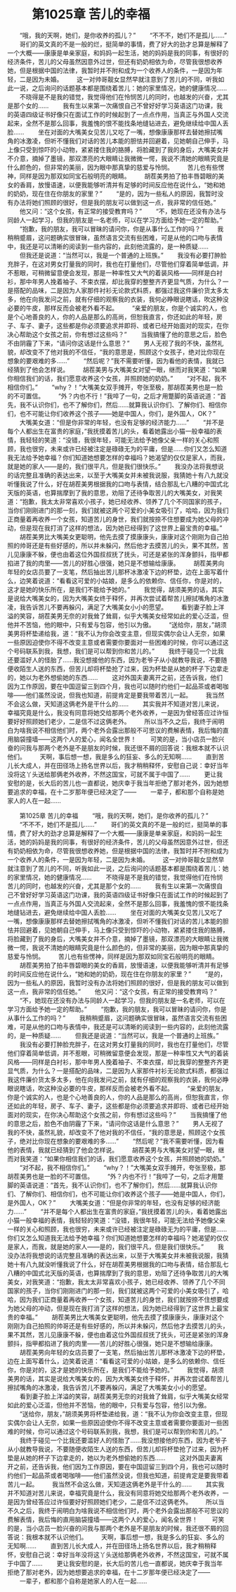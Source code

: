 # 　　第1025章 苦儿的幸福
　　“哦，我的天啊，她们，是你收养的孤儿？”
　　“不不不，她们不是孤儿……”
　　哥们的英文真的不是一般的烂，挺简单的事情，费了好大的劲才总算是解释了一个大概——康康是单亲家庭，和妈妈一起生活，她的妈妈是我的同事，有很好的经济条件，苦儿的父母虽然因意外过世，但还有奶奶相依为命，尽管我很想收养她，但是根据中国的法律，我暂时并不附和成为一个收养人的条件，一是因为年轻，二是因为未婚。
　　这一对帅哥靓女显然早就注意到了苦儿的不同，听我如此一说，之后询问的话题基本都是围绕着苦儿：她的家里情况，她的健康情况……
　　不晓得是不是我的错觉，我觉得他们在怜悯苦儿的同时，也越发的兴奋，尤其是那个女的……
　　我有生以来第一次痛恨自己不曾好好学习英语这门功课，我的英语四级证书好像只在面试工作的时候起到了一点点作用，当真正与外国人交流起来，全然不是那么回事，我羞愧的恨不能找条地缝钻进去，避免继续给中国人丢脸……
　　坐在对面的大嘴美女见苦儿又吃了一嘴，想像康康那样去替她擦拭嘴角的冰激凌，但听不懂我们对话的苦儿本能的胆怯并回避着，见她朝自己伸手，马上像只受到惊吓的小动物，紧紧搂住我的胳膊，将脸藏到了我的身后，大嘴美女并不介意，摘掉了墨镜，那双漂亮的大眼睛让我微微一愕，我说不清她的眼睛究竟是什么颜色的，但非常的美丽，因为眼中那真挚的慈爱与怜悯。
　　苦儿也有些愣神，同样是因为那双如同宝石般明亮的眼睛。
　　胡茬美男拍了拍丰唇碧眼的美女的香肩，放慢语速，以便我能够听清并有足够的时间反应他在说什么，“她和她的奶奶，现在住在你朋友的家里？”
　　“是的，因为一些私人的原因，我暂时没有办法将她们照顾的很好，但是我的朋友可以做到这一点，我非常的信任她。”
　　他又问：“这个女孩，有正常的接受教育吗？”
　　“不，她现在还没有办法与同龄人一起学习，但我的朋友是一名老师，可以在学习方面给予她一定的帮助。”
　　“抱歉，我的朋友，我可以冒昧的请问你，你是从事什么工作的吗？”
　　我稍稍蹙眉，这问题确实很冒昧，虽然语言交流有些困难，可是从他的口吻与表情中，我还是可以清晰的阅读到一些内容的，此刻他流露的，是一种质疑……
　　但我还是说道：“当然可以，我是一个普通的上班族。”
　　我没有必要打肿脸充胖子，在这对男女打量我的同时，我也在打量他们，尽管他们穿着简单低调，并不惹眼，可稍微留意便会发现，那是一种率性又大气的着装风格——同样是白衬衫，那中年男人挽着袖子、不束衣摆，却比我穿的整整齐齐更显气质，为什么？一是搭配的品味，二是因为人家那件衬衫无论款式料质，都强过我这件廉价货太多太多，他在向我发问之前，就有仔细的观察我的衣装，我何必睁眼说瞎话，吹这种没必要的牛皮，那样反而会被老外看不起。
　　“亲爱的朋友，你是个诚实的人，也是个心地善良的人，你的人品是那么的高尚，但恕我直言，你还如此的年轻，房子、车子、妻子，这些都是你必须要追求并即将、或者已经开始面对的现实，在你决心帮助这个女孩之前，你有想过这些吗？”
　　当我搞懂了他的意思之后，脸色不由阴霾了下来，“请问你这话是什么意思？”
　　男人无视了我的不快，虽然礼貌，却改变不了他对我的不信任，“我的意思是，照顾这个女孩子，绝对比你现在想象的要艰难的多……”
　　“然后呢？”我不需要听懂，因为看他的表情，我就已经猜到了他会怎样说。
　　胡茬美男与大嘴美女对望一眼，继而对我笑道：“如果你相信我们的话，我们愿意收养这个女孩，并照顾她的奶奶。”
　　“对不起，我不相信你们。”
　　“why？！”大嘴美女双手摊开，夸张至极，那胡茬美男也是一脸的不可置信。
　　“外？内也不行！”我啐了一句，之后才用蹩脚的英语说道：“首先，我不认识你们，也不了解你们，然后……就算我认识你们、了解你们、相信你们，也不可能让你们收养这个孩子——她是中国人，你们，是外国人，OK？”
　　大嘴美女道：“但是你非常的年轻，也没有足够的经济能力……”
　　“并不是每个人都出生在富贵的家庭，”我抚摸着苦儿的头，看着她露出小猫一般幸福的表情，我轻轻的笑道：“没错，我很年轻，可能无法给予她像父亲一样的关心和照顾，我也很穷，未来或许已经被注定是碌碌无为的平庸，但是……你们又怎么知道我无法给予她幸福？你们知道她想要怎样的幸福吗？她渴望的仅仅是家人，而我，就是她的家人——是的，我们很平凡，但是我们很快乐。”
　　我没办法将我想说的话完整且准确的表达出来，以至于大嘴美女并未被我说服，我猜她十有八九就没听懂我说了什么，好在胡茬美男根据我的口吻与表情，结合那乱七八糟的中国式北天版的英语，也算揣摩到了我的意思，劝阻了还待争取苦儿的大嘴美女，对我笑道：“抱歉，我太太非常喜欢小孩子，她已经收养、领养了几个不同国家的孩子，当你们刚刚进门的那一刻，我们就被这两个可爱的小美女吸引了，哈哈，因为我们正商量着再收养一个女孩，知道苦儿的身世，我们就按捺不住想要成为她父母的冲动，但是现在我打消了这样的想法，因为她已经得到了这世界上最宝贵的幸福。”
　　胡茬美男比大嘴美女更聪明，他先去摸了摸康康头，康康对这个刚刚为自己拍照的帅哥还是有些好感的，所以并未躲闪，然后他才去摸苦儿的头，果不其然，苦儿见康康不躲，便也由着这位外国叔叔抚了抚头，可还是紧张的浑身颤抖，指甲都掐进了我的肉里——苦儿的好胜心很强，她只是不想输给康康。
　　胡茬美男向年轻的女店员要了一支笔，然后抽出苦儿那杯冰激凌下边的杯垫，边在上面写着什么，边笑着说道：“看看这可爱的小姑娘，是多么的依赖你、信任你，你是对的，这才是她的快乐所在，是我们不能给予她的。”
　　我觉得，胡须美男的话，其实是说给大嘴美女的，因为大嘴美女终于释怀，并再次尝试着帮苦儿擦拭嘴角的冰激凌，我告诉苦儿不要再躲闪，满足了大嘴美女小小的愿望。
　　看到妻子脸上洋溢的笑容，胡茬美男无奈的对我耸了耸肩，似乎大嘴美女经常如此的爱心泛滥，但他并不苦恼，他的眼中，只有爱与包容，他引以为傲。
　　“送给你，朋友，”胡须美男将杯垫递给我，道：“我不认为你会改变主意，但现实偶尔会让人无奈，如果一些原因迫使你不得不改变主意或者需要你要面对一些困难的时候，你可以通过这个号码联系到我，我想，我们是可以帮到你和苦儿的。”
　　我终于碰见一个比我还要滥好人的怪胎了……我没想接他的东西，因为老爷子从小就教导我说，不要随便收陌生人送的东西，但苦儿却将杯垫抢了过来，因为杯垫是从她的杯子下边拿走的，她以为老外想偷她的东西……
　　这对外国夫妻离开之前，还告诉我，他们因为工作原因，要在中国逗留三到四个月，我也可以随时约他们一起品茶或者喝咖啡——他们虽然没说，但我也知道，前提肯定是要我带着苦儿一起。
　　我当然不会这么做，天知道这俩老外是干什么的……
　　其实我并不知道对苦儿来说，幸福究竟是什么，我没有同意将她交给那两个老外收养，一是因为曾经答应过许恒要好好照顾她们老少，二是信不过这俩老外。
　　所以当不久之后，我终于闹明白为啥我说不相信他们时，两个老外会露出那般不可思议的费解表情，我后悔的直用脑袋撞墙——这两个人的爱心，闻名全世界！
　　可笑的是，当小店员一脸兴奋的问我与那两个老外是不是朋友的时候，我还很不屑的回答说：我根本就不认识他们。
　　天啊，事后想一想，我是多么的狂妄、多么的无知啊……
　　直到苦儿长大成人，并在田径场上扬名世界以后，我才稍稍释怀，安慰自己说：幸好当年没将这丫头送给那俩老外收养，不然这国宝，可就不属于中国了……
　　更让我安慰的是，长大后的苦儿也一直都说，她庆幸于我当年拒绝了那对老外，因为她想要追求的幸福，在十二岁那年便已经决定了——
　　一辈子，都和那个自称是她家人的人在一起……

　　第1025章 苦儿的幸福
　　“哦，我的天啊，她们，是你收养的孤儿？”
　　“不不不，她们不是孤儿……”
　　哥们的英文真的不是一般的烂，挺简单的事情，费了好大的劲才总算是解释了一个大概——康康是单亲家庭，和妈妈一起生活，她的妈妈是我的同事，有很好的经济条件，苦儿的父母虽然因意外过世，但还有奶奶相依为命，尽管我很想收养她，但是根据中国的法律，我暂时并不附和成为一个收养人的条件，一是因为年轻，二是因为未婚。
　　这一对帅哥靓女显然早就注意到了苦儿的不同，听我如此一说，之后询问的话题基本都是围绕着苦儿：她的家里情况，她的健康情况……
　　不晓得是不是我的错觉，我觉得他们在怜悯苦儿的同时，也越发的兴奋，尤其是那个女的……
　　我有生以来第一次痛恨自己不曾好好学习英语这门功课，我的英语四级证书好像只在面试工作的时候起到了一点点作用，当真正与外国人交流起来，全然不是那么回事，我羞愧的恨不能找条地缝钻进去，避免继续给中国人丢脸……
　　坐在对面的大嘴美女见苦儿又吃了一嘴，想像康康那样去替她擦拭嘴角的冰激凌，但听不懂我们对话的苦儿本能的胆怯并回避着，见她朝自己伸手，马上像只受到惊吓的小动物，紧紧搂住我的胳膊，将脸藏到了我的身后，大嘴美女并不介意，摘掉了墨镜，那双漂亮的大眼睛让我微微一愕，我说不清她的眼睛究竟是什么颜色的，但非常的美丽，因为眼中那真挚的慈爱与怜悯。
　　苦儿也有些愣神，同样是因为那双如同宝石般明亮的眼睛。
　　胡茬美男拍了拍丰唇碧眼的美女的香肩，放慢语速，以便我能够听清并有足够的时间反应他在说什么，“她和她的奶奶，现在住在你朋友的家里？”
　　“是的，因为一些私人的原因，我暂时没有办法将她们照顾的很好，但是我的朋友可以做到这一点，我非常的信任她。”
　　他又问：“这个女孩，有正常的接受教育吗？”
　　“不，她现在还没有办法与同龄人一起学习，但我的朋友是一名老师，可以在学习方面给予她一定的帮助。”
　　“抱歉，我的朋友，我可以冒昧的请问你，你是从事什么工作的吗？”
　　我稍稍蹙眉，这问题确实很冒昧，虽然语言交流有些困难，可是从他的口吻与表情中，我还是可以清晰的阅读到一些内容的，此刻他流露的，是一种质疑……
　　但我还是说道：“当然可以，我是一个普通的上班族。”
　　我没有必要打肿脸充胖子，在这对男女打量我的同时，我也在打量他们，尽管他们穿着简单低调，并不惹眼，可稍微留意便会发现，那是一种率性又大气的着装风格——同样是白衬衫，那中年男人挽着袖子、不束衣摆，却比我穿的整整齐齐更显气质，为什么？一是搭配的品味，二是因为人家那件衬衫无论款式料质，都强过我这件廉价货太多太多，他在向我发问之前，就有仔细的观察我的衣装，我何必睁眼说瞎话，吹这种没必要的牛皮，那样反而会被老外看不起。
　　“亲爱的朋友，你是个诚实的人，也是个心地善良的人，你的人品是那么的高尚，但恕我直言，你还如此的年轻，房子、车子、妻子，这些都是你必须要追求并即将、或者已经开始面对的现实，在你决心帮助这个女孩之前，你有想过这些吗？”
　　当我搞懂了他的意思之后，脸色不由阴霾了下来，“请问你这话是什么意思？”
　　男人无视了我的不快，虽然礼貌，却改变不了他对我的不信任，“我的意思是，照顾这个女孩子，绝对比你现在想象的要艰难的多……”
　　“然后呢？”我不需要听懂，因为看他的表情，我就已经猜到了他会怎样说。
　　胡茬美男与大嘴美女对望一眼，继而对我笑道：“如果你相信我们的话，我们愿意收养这个女孩，并照顾她的奶奶。”
　　“对不起，我不相信你们。”
　　“why？！”大嘴美女双手摊开，夸张至极，那胡茬美男也是一脸的不可置信。
　　“外？内也不行！”我啐了一句，之后才用蹩脚的英语说道：“首先，我不认识你们，也不了解你们，然后……就算我认识你们、了解你们、相信你们，也不可能让你们收养这个孩子——她是中国人，你们，是外国人，OK？”
　　大嘴美女道：“但是你非常的年轻，也没有足够的经济能力……”
　　“并不是每个人都出生在富贵的家庭，”我抚摸着苦儿的头，看着她露出小猫一般幸福的表情，我轻轻的笑道：“没错，我很年轻，可能无法给予她像父亲一样的关心和照顾，我也很穷，未来或许已经被注定是碌碌无为的平庸，但是……你们又怎么知道我无法给予她幸福？你们知道她想要怎样的幸福吗？她渴望的仅仅是家人，而我，就是她的家人——是的，我们很平凡，但是我们很快乐。”
　　我没办法将我想说的话完整且准确的表达出来，以至于大嘴美女并未被我说服，我猜她十有八九就没听懂我说了什么，好在胡茬美男根据我的口吻与表情，结合那乱七八糟的中国式北天版的英语，也算揣摩到了我的意思，劝阻了还待争取苦儿的大嘴美女，对我笑道：“抱歉，我太太非常喜欢小孩子，她已经收养、领养了几个不同国家的孩子，当你们刚刚进门的那一刻，我们就被这两个可爱的小美女吸引了，哈哈，因为我们正商量着再收养一个女孩，知道苦儿的身世，我们就按捺不住想要成为她父母的冲动，但是现在我打消了这样的想法，因为她已经得到了这世界上最宝贵的幸福。”
　　胡茬美男比大嘴美女更聪明，他先去摸了摸康康头，康康对这个刚刚为自己拍照的帅哥还是有些好感的，所以并未躲闪，然后他才去摸苦儿的头，果不其然，苦儿见康康不躲，便也由着这位外国叔叔抚了抚头，可还是紧张的浑身颤抖，指甲都掐进了我的肉里——苦儿的好胜心很强，她只是不想输给康康。
　　胡茬美男向年轻的女店员要了一支笔，然后抽出苦儿那杯冰激凌下边的杯垫，边在上面写着什么，边笑着说道：“看看这可爱的小姑娘，是多么的依赖你、信任你，你是对的，这才是她的快乐所在，是我们不能给予她的。”
　　我觉得，胡须美男的话，其实是说给大嘴美女的，因为大嘴美女终于释怀，并再次尝试着帮苦儿擦拭嘴角的冰激凌，我告诉苦儿不要再躲闪，满足了大嘴美女小小的愿望。
　　看到妻子脸上洋溢的笑容，胡茬美男无奈的对我耸了耸肩，似乎大嘴美女经常如此的爱心泛滥，但他并不苦恼，他的眼中，只有爱与包容，他引以为傲。
　　“送给你，朋友，”胡须美男将杯垫递给我，道：“我不认为你会改变主意，但现实偶尔会让人无奈，如果一些原因迫使你不得不改变主意或者需要你要面对一些困难的时候，你可以通过这个号码联系到我，我想，我们是可以帮到你和苦儿的。”
　　我终于碰见一个比我还要滥好人的怪胎了……我没想接他的东西，因为老爷子从小就教导我说，不要随便收陌生人送的东西，但苦儿却将杯垫抢了过来，因为杯垫是从她的杯子下边拿走的，她以为老外想偷她的东西……
　　这对外国夫妻离开之前，还告诉我，他们因为工作原因，要在中国逗留三到四个月，我也可以随时约他们一起品茶或者喝咖啡——他们虽然没说，但我也知道，前提肯定是要我带着苦儿一起。
　　我当然不会这么做，天知道这俩老外是干什么的……
　　其实我并不知道对苦儿来说，幸福究竟是什么，我没有同意将她交给那两个老外收养，一是因为曾经答应过许恒要好好照顾她们老少，二是信不过这俩老外。
　　所以当不久之后，我终于闹明白为啥我说不相信他们时，两个老外会露出那般不可思议的费解表情，我后悔的直用脑袋撞墙——这两个人的爱心，闻名全世界！
　　可笑的是，当小店员一脸兴奋的问我与那两个老外是不是朋友的时候，我还很不屑的回答说：我根本就不认识他们。
　　天啊，事后想一想，我是多么的狂妄、多么的无知啊……
　　直到苦儿长大成人，并在田径场上扬名世界以后，我才稍稍释怀，安慰自己说：幸好当年没将这丫头送给那俩老外收养，不然这国宝，可就不属于中国了……
　　更让我安慰的是，长大后的苦儿也一直都说，她庆幸于我当年拒绝了那对老外，因为她想要追求的幸福，在十二岁那年便已经决定了——
　　一辈子，都和那个自称是她家人的人在一起……
